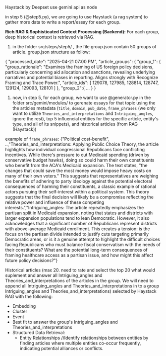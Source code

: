 Haystack by Deepset
use gemini api as node

in step 5 (@step5.py), we are going to use Haystack (a rag system) to gather more data to write a report/essay for each group.

**Rich RAG & Sophisticated Context Processing (Backend):** For each group, deep historical context is retrieved via RAG.

1. in the folder src/steps/step5/ , the file group.json contain 50 groups of article.
   group.json structure as follow:

{
"processed_date": "2025-04-21 07:00 PM",
"article_groups": {
"group_1": {
"group_rationale": "Examines the framing of US foreign policy decisions, particularly concerning aid allocation and sanctions, revealing underlying narratives and potential biases in reporting. Aligns strongly with Recognize Framing and Trace Power.",
"article_ids": [
129078,
127985,
128814,
128747,
129124,
129093,
128101
]
},
"group_2":{
...
}
}

1. now, in step 5, for each group, we want to use @generator.py in the folder src/gemini/modules/ to gerenate essays for that topic using the the articles metadata (`title`, `domain`, `pub_date`, `frame_phrases` (we only want to utilize `Theories_and_interpretations` and `Intriguing_angles`, ignore the rest), top 5 influencial entities for the specific article, entity's type, and all of its snippets), and historical articles (from RAG (Haystack))

example of `frame_phrases`:
{"Political cost-benefit", ..,"Theories_and_interpretations: Applying Public Choice Theory, the article highlights how individual congressional Republicans face conflicting incentives. While there's pressure to cut Medicaid spending (driven by conservative budget hawks), doing so could harm their own constituents who benefit from the ACA's Medicaid expansion. The text states, \"the changes that could save the most money would impose heavy costs on many of their own voters.\" This suggests that representatives are weighing the benefits of adhering to party ideology against the potential electoral consequences of harming their constituents, a classic example of rational actors pursuing their self-interest within a political system. This theory suggests that the final decision will likely be a compromise reflecting the relative power and influence of these competing interests.","Intriguing_angles: The article repeatedly emphasizes the partisan split in Medicaid expansion, noting that states and districts with larger expansion populations tend to lean Democratic. However, it also acknowledges that a significant number of Republicans represent districts with above-average Medicaid enrollment. This creates a tension: is the focus on the partisan divide intended to justify cuts targeting primarily Democratic areas, or is it a genuine attempt to highlight the difficult choices facing Republicans who must balance fiscal conservatism with the needs of their constituents? What are the potential long-term consequences of framing healthcare access as a partisan issue, and how might this affect future policy decisions?"}

Historical articles (max 20. need to rate and select the top 20 what would suplement and answer all Intriguing_angles and Theories_and_interpretations of the articles in the group. We will need to append all Intriguing_angles and Theories_and_interpretations in to a group Intriguing_angles and Theories_and_interpretations) selected by Haystack RAG with the following:

- Embedding
- Cluster
- Event
- Best fit to answer the group's Intriguing_angles and Theories_and_interpretations
- Structured Data Retrieval:
  - Entity Relationships //Identify relationships between entities by finding articles where multiple entities co-occur frequently, indicating potential alliances or conflicts.
